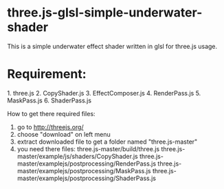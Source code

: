 # three.js-glsl-simple-underwater-shader
This is a simple underwater effect shader written in glsl for three.js usage.

<h1>Requirement:</h1>
1. three.js
2. CopyShader.js
3. EffectComposer.js
4. RenderPass.js
5. MaskPass.js
6. ShaderPass.js

How to get there required files:
1. go to http://threejs.org/
2. choose "download" on left menu
3. extract downloaded file to get a folder named "three.js-master"
4. you need there files:
    three.js-master/build/three.js
    three.js-master/example/js/shaders/CopyShader.js
    three.js-master/examplejs/postprocessing/RenderPass.js
    three.js-master/examplejs/postprocessing/MaskPass.js
    three.js-master/examplejs/postprocessing/ShaderPass.js


